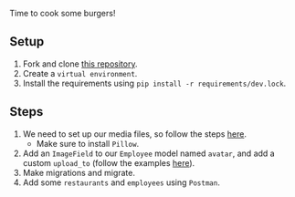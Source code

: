 Time to cook some burgers!

## Setup

1. Fork and clone [this repository](https://github.com/JoinCODED/TASK-Django-M7-Files).
2. Create a `virtual environment`.
3. Install the requirements using `pip install -r requirements/dev.lock`.

## Steps

1. We need to set up our media files, so follow the steps [here](https://warehouse.joincoded.com/workshops/django-files/media-files/media-files-setup).
   - Make sure to install `Pillow`.
2. Add an `ImageField` to our `Employee` model named `avatar`, and add a custom `upload_to` (follow the examples [here](https://docs.djangoproject.com/en/4.0/ref/models/fields/#django.db.models.FileField.upload_to)).
3. Make migrations and migrate.
4. Add some `restaurants` and `employees` using `Postman`.
